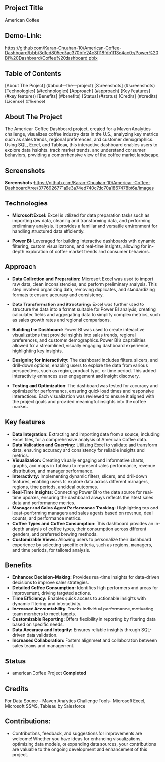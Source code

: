 ## Project Title
American Coffee

## Demo-Link:
https://github.com/Karan-Chuahan-10/American-Coffee-Dashboard/blob/3dfcd805ed5ac370bfe24c3f118fdb1f13e4ac0c/Power%20Bi%20Dashboard/Coffee%20dashboard.pbix

## Table of Contents
[About The Project] (#about—the—project)
[Screenshots] (#screenshots)
[Technologies] (#technologies)
[Approach] (#approach)
[Key Features] (#key features)
[Benefits] (#benefits)
[Status] (#status)
[Credits] (#credits)
[License] (#license)

## About The Project
The American Coffee Dashboard project, created for a Maven Analytics challenge, visualizes coffee industry data in the U.S., analyzing key metrics such as sales trends, regional preferences, and customer demographics. Using SQL, Excel, and Tableau, this interactive dashboard enables users to explore data insights, track market trends, and understand consumer behaviors, providing a comprehensive view of the coffee market landscape.

## Screenshots
**Screenshots** :https://github.com/Karan-Chuahan-10/American-Coffee-Dashboard/tree/3776926771a6e3a74ed740c7dc70a1867478bf6a/images

## Technologies
- **Microsoft Excel:** Excel is utilized for data preparation tasks such as importing raw data, cleaning and transforming data, and performing preliminary analysis. It provides a familiar and versatile environment for handling structured data efficiently.
  
- **Power BI:**  Leveraged for building interactive dashboards with dynamic filtering, custom visualizations, and real-time insights, allowing for in-depth exploration of coffee market trends and consumer behaviors.

## Approach 
- **Data Collection and Preparation:** Microsoft Excel was used to import raw data, clean inconsistencies, and perform preliminary analysis. This step involved organizing data, removing duplicates, and standardizing formats to ensure accuracy and consistency.

- **Data Transformation and Structuring:** Excel was further used to structure the data into a format suitable for Power BI analysis, creating calculated fields and aggregating data to simplify complex metrics, such as sales growth rates and regional comparisons.

- **Building the Dashboard:** Power BI was used to create interactive visualizations that provide insights into sales trends, regional preferences, and customer demographics. Power BI’s capabilities allowed for a streamlined, visually engaging dashboard experience, highlighting key insights.

- **Designing for Interactivity:**
The dashboard includes filters, slicers, and drill-down options, enabling users to explore the data from various perspectives, such as region, product type, or time period. This added interactivity enhances user engagement and insight discovery.

- **Testing and Optimization:** The dashboard was tested for accuracy and optimized for performance, ensuring quick load times and responsive interactions. Each visualization was reviewed to ensure it aligned with the project goals and provided meaningful insights into the coffee market.

## Key features
- **Data Integration:** Extracting and importing data from a source, including Excel files, for a comprehensive analysis of American Coffee data.
- **Data Validation and Querying:** Utilizing Excel to validate and transform data, ensuring accuracy and consistency for reliable insights and metrics.
- **Visualization:** Creating visually engaging and informative charts, graphs, and maps in Tableau to represent sales performance, revenue distribution, and manager performance.
- **Interactivity:** Implementing dynamic filters, slicers, and drill-down features, enabling users to explore data across different managers, regions, time periods, and deal outcomes.
- **Real-Time Insights:** Connecting Power BI to the data source for real-time updates, ensuring the dashboard always reflects the latest sales data and performance metrics.
- **Manager and Sales Agent Performance Tracking:** Highlighting top and least-performing managers and sales agents based on revenue, deal counts, and performance metrics.
- **Coffee Types and Coffee Consumption:** This dashboard provides an in-depth analysis of coffee types, their consumption across different genders, and preferred brewing methods.
- **Customizable Views:** Allowing users to personalize their dashboard experience by selecting specific criteria, such as regions, managers, and time periods, for tailored analysis.

## Benefits 
- **Enhanced Decision-Making:** Provides real-time insights for data-driven decisions to improve sales strategies.
- **Detailed Coffee Consumption:** Identifies high performers and areas for improvement, driving targeted actions.
- **Time Efficiency:** Enables quick access to actionable insights with dynamic filtering and interactivity.
- **Increased Accountability:** Tracks individual performance, motivating team members to meet targets.
- **Customizable Reporting:** Offers flexibility in reporting by filtering data based on specific needs.
- **Data Accuracy and Integrity:** Ensures reliable insights through SQL-driven data validation.
- **Increased Collaboration:** Fosters alignment and collaboration between sales teams and management.

## Status 
- american Coffee Project **Completed**

## Credits 
For Data Source - Maven Analytics Challenge
Tools- Microsoft Excel, Microsoft SSMS, Tableau by Salesforce 


## Contributions:
- Contributions, feedback, and suggestions for improvements are welcome! Whether you have ideas for enhancing visualizations, optimizing data models, or expanding data sources, your contributions are valuable to the ongoing development and enhancement of this project.

